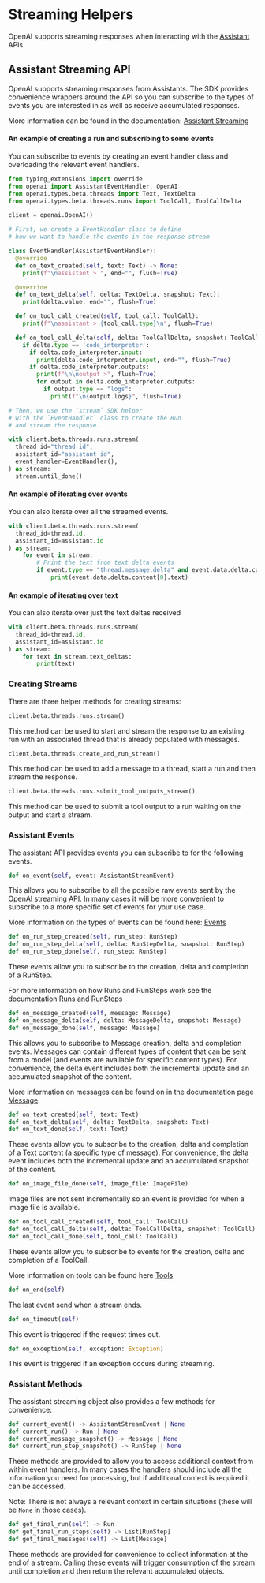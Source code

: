 # Streaming Helpers

OpenAI supports streaming responses when interacting with the [Assistant](#assistant-streaming-api) APIs.

## Assistant Streaming API

OpenAI supports streaming responses from Assistants. The SDK provides convenience wrappers around the API
so you can subscribe to the types of events you are interested in as well as receive accumulated responses.

More information can be found in the documentation: [Assistant Streaming](https://platform.openai.com/docs/assistants/overview?lang=python)

#### An example of creating a run and subscribing to some events

You can subscribe to events by creating an event handler class and overloading the relevant event handlers.

```python
from typing_extensions import override
from openai import AssistantEventHandler, OpenAI
from openai.types.beta.threads import Text, TextDelta
from openai.types.beta.threads.runs import ToolCall, ToolCallDelta

client = openai.OpenAI()

# First, we create a EventHandler class to define
# how we want to handle the events in the response stream.

class EventHandler(AssistantEventHandler):
  @override
  def on_text_created(self, text: Text) -> None:
    print(f"\nassistant > ", end="", flush=True)

  @override
  def on_text_delta(self, delta: TextDelta, snapshot: Text):
    print(delta.value, end="", flush=True)

  def on_tool_call_created(self, tool_call: ToolCall):
    print(f"\nassistant > {tool_call.type}\n", flush=True)

  def on_tool_call_delta(self, delta: ToolCallDelta, snapshot: ToolCall):
    if delta.type == 'code_interpreter':
      if delta.code_interpreter.input:
        print(delta.code_interpreter.input, end="", flush=True)
      if delta.code_interpreter.outputs:
        print(f"\n\noutput >", flush=True)
        for output in delta.code_interpreter.outputs:
          if output.type == "logs":
            print(f"\n{output.logs}", flush=True)

# Then, we use the `stream` SDK helper
# with the `EventHandler` class to create the Run
# and stream the response.

with client.beta.threads.runs.stream(
  thread_id="thread_id",
  assistant_id="assistant_id",
  event_handler=EventHandler(),
) as stream:
  stream.until_done()
```

#### An example of iterating over events

You can also iterate over all the streamed events.

```python
with client.beta.threads.runs.stream(
  thread_id=thread.id,
  assistant_id=assistant.id
) as stream:
    for event in stream:
        # Print the text from text delta events
        if event.type == "thread.message.delta" and event.data.delta.content:
            print(event.data.delta.content[0].text)
```

#### An example of iterating over text

You can also iterate over just the text deltas received

```python
with client.beta.threads.runs.stream(
  thread_id=thread.id,
  assistant_id=assistant.id
) as stream:
    for text in stream.text_deltas:
        print(text)
```

### Creating Streams

There are three helper methods for creating streams:

```python
client.beta.threads.runs.stream()
```

This method can be used to start and stream the response to an existing run with an associated thread
that is already populated with messages.

```python
client.beta.threads.create_and_run_stream()
```

This method can be used to add a message to a thread, start a run and then stream the response.

```python
client.beta.threads.runs.submit_tool_outputs_stream()
```

This method can be used to submit a tool output to a run waiting on the output and start a stream.

### Assistant Events

The assistant API provides events you can subscribe to for the following events.

```python
def on_event(self, event: AssistantStreamEvent)
```

This allows you to subscribe to all the possible raw events sent by the OpenAI streaming API.
In many cases it will be more convenient to subscribe to a more specific set of events for your use case.

More information on the types of events can be found here: [Events](https://platform.openai.com/docs/api-reference/assistants-streaming/events)

```python
def on_run_step_created(self, run_step: RunStep)
def on_run_step_delta(self, delta: RunStepDelta, snapshot: RunStep)
def on_run_step_done(self, run_step: RunStep)
```

These events allow you to subscribe to the creation, delta and completion of a RunStep.

For more information on how Runs and RunSteps work see the documentation [Runs and RunSteps](https://platform.openai.com/docs/assistants/how-it-works/runs-and-run-steps)

```python
def on_message_created(self, message: Message)
def on_message_delta(self, delta: MessageDelta, snapshot: Message)
def on_message_done(self, message: Message)
```

This allows you to subscribe to Message creation, delta and completion events. Messages can contain
different types of content that can be sent from a model (and events are available for specific content types).
For convenience, the delta event includes both the incremental update and an accumulated snapshot of the content.

More information on messages can be found
on in the documentation page [Message](https://platform.openai.com/docs/api-reference/messages/object).

```python
def on_text_created(self, text: Text)
def on_text_delta(self, delta: TextDelta, snapshot: Text)
def on_text_done(self, text: Text)
```

These events allow you to subscribe to the creation, delta and completion of a Text content (a specific type of message).
For convenience, the delta event includes both the incremental update and an accumulated snapshot of the content.

```python
def on_image_file_done(self, image_file: ImageFile)
```

Image files are not sent incrementally so an event is provided for when a image file is available.

```python
def on_tool_call_created(self, tool_call: ToolCall)
def on_tool_call_delta(self, delta: ToolCallDelta, snapshot: ToolCall)
def on_tool_call_done(self, tool_call: ToolCall)
```

These events allow you to subscribe to events for the creation, delta and completion of a ToolCall.

More information on tools can be found here [Tools](https://platform.openai.com/docs/assistants/tools)

```python
def on_end(self)
```

The last event send when a stream ends.

```python
def on_timeout(self)
```

This event is triggered if the request times out.

```python
def on_exception(self, exception: Exception)
```

This event is triggered if an exception occurs during streaming.

### Assistant Methods

The assistant streaming object also provides a few methods for convenience:

```python
def current_event() -> AssistantStreamEvent | None
def current_run() -> Run | None
def current_message_snapshot() -> Message | None
def current_run_step_snapshot() -> RunStep | None
```

These methods are provided to allow you to access additional context from within event handlers. In many cases
the handlers should include all the information you need for processing, but if additional context is required it
can be accessed.

Note: There is not always a relevant context in certain situations (these will be `None` in those cases).

```python
def get_final_run(self) -> Run
def get_final_run_steps(self) -> List[RunStep]
def get_final_messages(self) -> List[Message]
```

These methods are provided for convenience to collect information at the end of a stream. Calling these events
will trigger consumption of the stream until completion and then return the relevant accumulated objects.
